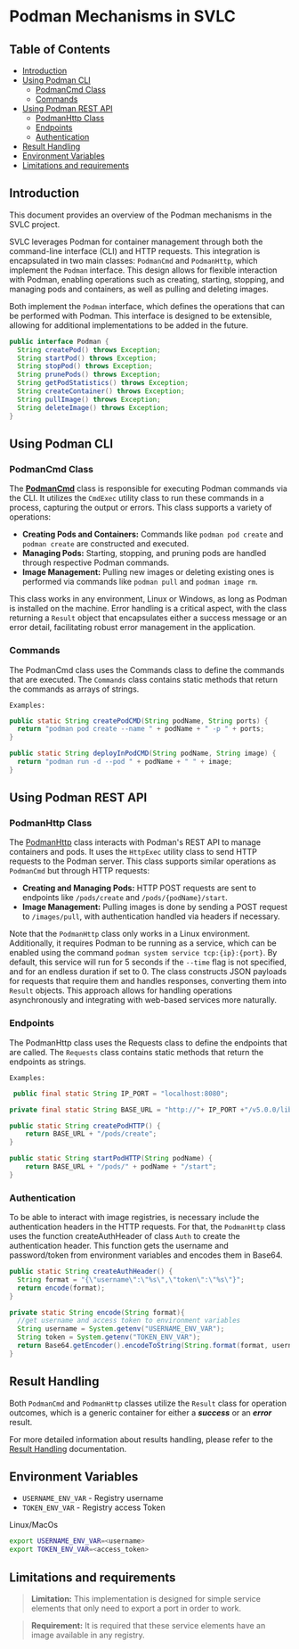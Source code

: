 # Podman Mechanisms in SVLC

## Table of Contents
* [Introduction](#introduction)
* [Using Podman CLI](#using-podman-cli)
  * [PodmanCmd Class](#podmancmd-class)
  * [Commands](#commands)
* [Using Podman REST API](#using-podman-rest-api)
  * [PodmanHttp Class](#podmanhttp-class)
  * [Endpoints](#endpoints)
  * [Authentication](#authentication)
* [Result Handling](#result-handling)
* [Environment Variables](#environment-variables)
* [Limitations and requirements](#limitations-and-requirements)

## Introduction

This document provides an overview of the Podman mechanisms in the SVLC project.

SVLC leverages Podman for container management through both the command-line interface (CLI) and HTTP requests. 
This integration is encapsulated in two main classes: `PodmanCmd` and `PodmanHttp`, which implement the `Podman` interface. 
This design allows for flexible interaction with Podman, enabling operations such as creating, starting, stopping, 
and managing pods and containers, as well as pulling and deleting images.

Both implement the `Podman` interface, which defines the operations that can be performed with Podman. 
This interface is designed to be extensible, allowing for additional implementations to be added in the future.

```java
public interface Podman {
  String createPod() throws Exception;
  String startPod() throws Exception;
  String stopPod() throws Exception;
  String prunePods() throws Exception;
  String getPodStatistics() throws Exception;
  String createContainer() throws Exception;
  String pullImage() throws Exception;
  String deleteImage() throws Exception;
}
```

## Using Podman CLI

### PodmanCmd Class

The **[PodmanCmd](../src/main/java/pt/isel/leic/svlc/pod/cmd/PodmanCmd.java)** class is responsible for executing Podman commands via the CLI. 
It utilizes the `CmdExec` utility class to run these commands in a process, capturing the output or errors. 
This class supports a variety of operations:

- **Creating Pods and Containers:** Commands like `podman pod create` and `podman create` are constructed and executed.
- **Managing Pods:** Starting, stopping, and pruning pods are handled through respective Podman commands.
- **Image Management:** Pulling new images or deleting existing ones is performed via commands like `podman pull` and `podman image rm`.

This class works in any environment, Linux or Windows, as long as Podman is installed on the machine. Error handling is a 
critical aspect, with the class returning a `Result` object that encapsulates either a success message or an error detail, 
facilitating robust error management in the application.

### Commands

The PodmanCmd class uses the Commands class to define the commands that are executed. 
The `Commands` class contains static methods that return the commands as arrays of strings.

`Examples:`
```java
public static String createPodCMD(String podName, String ports) {
  return "podman pod create --name " + podName + " -p " + ports;
}

public static String deployInPodCMD(String podName, String image) {
  return "podman run -d --pod " + podName + " " + image;
}
```

## Using Podman REST API

### PodmanHttp Class

The [PodmanHttp](../src/main/java/pt/isel/leic/svlc/pod/http/PodmanHttp.java) class interacts with Podman's REST API to manage containers and pods. 
It uses the `HttpExec` utility class to send HTTP requests to the Podman server. 
This class supports similar operations as `PodmanCmd` but through HTTP requests:

- **Creating and Managing Pods:** HTTP POST requests are sent to endpoints like `/pods/create` and `/pods/{podName}/start`.
- **Image Management:** Pulling images is done by sending a POST request to `/images/pull`, with authentication handled via headers if necessary.

Note that the `PodmanHttp` class only works in a Linux environment. Additionally, it requires Podman to be running as a service, 
which can be enabled using the command `podman system service tcp:{ip}:{port}`. By default, this service will run for 5 seconds 
if the `--time` flag is not specified, and for an endless duration if set to 0. The class constructs JSON payloads for 
requests that require them and handles responses, converting them into `Result` objects. This approach allows for handling 
operations asynchronously and integrating with web-based services more naturally.

### Endpoints

The PodmanHttp class uses the Requests class to define the endpoints that are called.
The `Requests` class contains static methods that return the endpoints as strings.
    
`Examples:`
```java 
 public final static String IP_PORT = "localhost:8080";

private final static String BASE_URL = "http://"+ IP_PORT +"/v5.0.0/libpod";

public static String createPodHTTP() {
    return BASE_URL + "/pods/create";
}

public static String startPodHTTP(String podName) {
    return BASE_URL + "/pods/" + podName + "/start";
}
```

### Authentication

To be able to interact with image registries, is necessary include the authentication headers in the HTTP requests.
For that, the `PodmanHttp` class uses the function createAuthHeader of class `Auth` to create the authentication header.
This function gets the username and password/token from environment variables and encodes them in Base64.

```java
public static String createAuthHeader() {
  String format = "{\"username\":\"%s\",\"token\":\"%s\"}";
  return encode(format);
}

private static String encode(String format){
  //get username and access token to environment variables
  String username = System.getenv("USERNAME_ENV_VAR");
  String token = System.getenv("TOKEN_ENV_VAR");
  return Base64.getEncoder().encodeToString(String.format(format, username, token).getBytes());
}
```

## Result Handling

Both `PodmanCmd` and `PodmanHttp` classes utilize the `Result` class for operation outcomes, 
which is a generic container for either a ***success*** or an ***error*** result.

For more detailed information about results handling, please refer to the [Result Handling](./results.md) documentation.

## Environment Variables

* `USERNAME_ENV_VAR` - Registry username 
* `TOKEN_ENV_VAR` - Registry access Token


Linux/MacOs

```bash
export USERNAME_ENV_VAR=<username>
export TOKEN_ENV_VAR=<access_token>
```

## Limitations and requirements

> **Limitation:** This implementation is designed for simple service elements that only need to export a port in order to work. 

> **Requirement:** It is required that these service elements have an image available in any registry.

